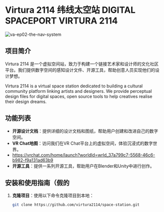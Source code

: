 # Virtura 2114 纬线太空站 DIGITAL SPACEPORT VIRTURA 2114
![va-ep02-the-nav-system](https://github.com/ewanqian/VIRTURA2114/assets/61226505/cc3ba0fd-fc9d-4718-98f3-5eb481ac6055)

## 项目简介
Virtura 2114 是一个虚拟空间站，致力于构建一个链接艺术家和设计师的文化社区平台。我们提供数字空间的感知设计文件、开源工具，帮助创意人员实现他们的设计梦想。

Virtura 2114 is a virtual space station dedicated to building a cultural community platform linking artists and designers. We provide perceptual design files for digital spaces, open source tools to help creatives realise their design dreams.

## 功能列表
- **开源设计文档**：提供详细的设计文档和图纸，帮助用户创建和改进自己的数字空间。
- **VR Chat地图**：访问我们在VR Chat平台上的虚拟空间，体验沉浸式的数字世界。
- https://vrchat.com/home/launch?worldId=wrld_37a799c7-5568-46c6-b982-f9a131ad63b9
- **开源工具**：提供一系列开源工具，帮助用户在Blender和Unity中进行创作。

## 安装和使用指南（假的
1. **克隆项目**：使用以下命令克隆项目到本地：
   ```sh
   git clone https://github.com/virtura2114/space-station.git
